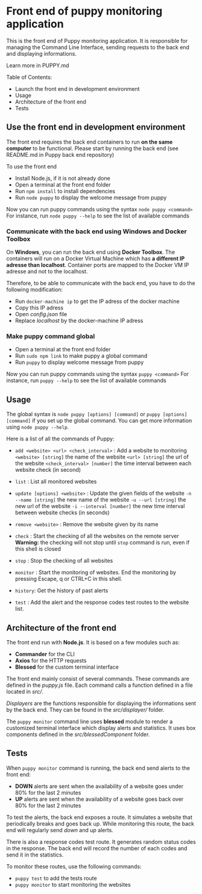 # Front end of puppy monitoring application

This is the front end of Puppy monitoring application.
It is responsible for managing the Command Line Interface, sending requests to the back end and displaying informations.

Learn more in PUPPY.md

Table of Contents:
- Launch the front end in development environment
- Usage
- Architecture of the front end
- Tests




## Use the front end in development environment

The front end requires the back end containers to run **on the same computer** to be functional.
Please start by running the back end (see README.md in Puppy back end repository)

To use the front end
- Install Node.js, if it is not already done
- Open a terminal at the front end folder
- Run `npm install` to install dependencies
- Run `node puppy` to display the welcome message from puppy

Now you can run puppy commands using the syntax `node puppy <command>`
For instance, run `node puppy --help` to see the list of available commands

### Communicate with the back end using Windows and Docker Toolbox

On **Windows**, you can run the back end using **Docker Toolbox**. The containers will run on a Docker Virtual Machine which has **a different IP adresse than localhost**.
Container ports are mapped to the Docker VM IP adresse and not to the localhost.

Therefore, to be able to communicate with the back end, you have to do the following modification:
- Run `docker-machine ip` to get the IP adress of the docker machine
- Copy this IP adress
- Open *config.json* file
- Replace *localhost* by the docker-machine IP adress

### Make puppy command global

- Open a terminal at the front end folder
- Run `sudo npm link` to make puppy a global command
- Run `puppy` to display welcome message from puppy

Now you can run puppy commands using the syntax `puppy <command>`
For instance, run `puppy --help` to see the list of available commands




## Usage

The global syntax is `node puppy [options] [command]` or `puppy [options] [command]` if you set up the global command.
You can get more information using `node puppy --help`.

Here is a list of all the commands of Puppy:

- `add <website> <url> <check_interval>` : Add a website to monitoring
      `<website> [string]` the name of the website
      `<url> [string]` the url of the website
      `<check_interval> [number]` the time interval between each website check (in second)

- `list` : List all monitored websites

- `update [options] <website>` : Update the given fields of the website
      `-n --name [string]` the new name of the website
      `-u --url [string]` the new url of the website
      `-i --interval [number]` the new time interval between website checks (in seconds)

- `remove <website>` : Remove the website given by its name <website>

- `check` : Start the checking of all the websites on the remote server
    **Warning:** the checking will not stop until `stop` command is run, even if this shell is closed

- `stop` : Stop the checking of all websites

- `monitor` : Start the monitoring of websites. End the monitoring by pressing Escape, q or CTRL+C in this shell.

- `history`: Get the history of past alerts

- `test` : Add the alert and the response codes test routes to the website list.


## Architecture of the front end

The front end run with **Node.js**. It is based on a few modules such as:
- **Commander** for the CLI
- **Axios** for the HTTP requests
- **Blessed** for the custom terminal interface

The front end mainly consist of several commands. These commands are defined in the *puppy.js* file.
Each command calls a function defined in a file located in *src/*.

*Displayers* are the functions responsible for displaying the informations sent by the back end.
They can be found in the *src/displayer/* folder.

The `puppy monitor` command line uses **blessed** module to render a customized terminal interface which display alerts and statistics. It uses box components defined in the *src/blessedComponent* folder.

## Tests

When `puppy monitor` command is running, the back end send alerts to the front end:
- **DOWN** alerts are sent when the availability of a website goes under 80% for the last 2 minutes
- **UP** alerts are sent when the availability of a website goes back over 80% for the last 2 minutes

To test the alerts, the back end exposes a route. It simulates a website that periodically breaks and goes back up.
While monitoring this route, the back end will regularly send *down* and *up* alerts.

There is also a response codes test route. It generates random status codes in the response. The back end will record the number of each codes and send it in the statistics.

To monitor these routes, use the following commands:
- `puppy test` to add the tests route 
- `puppy monitor` to start monitoring the websites